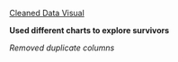 <u>Cleaned Data Visual</u>

**Used different charts to explore survivors**

*Removed duplicate columns*
